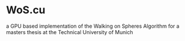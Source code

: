 # WoS.cu
a GPU based implementation of the Walking on Spheres Algorithm for a masters thesis at the Technical University of Munich
